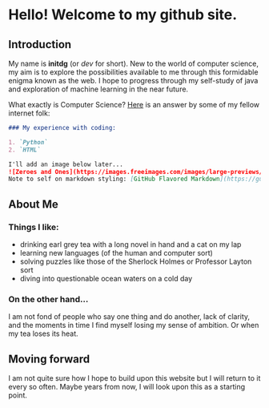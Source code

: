 # Hello! Welcome to my github site.

## Introduction

My name is **initdg** (or _dev_ for short). New to the world of computer science, my aim is to explore the possibilities available to me through this formidable enigma known as the web.
I hope to progress through my self-study of java and exploration of machine learning in the near future.

What exactly is Computer Science? [Here](https://en.wikipedia.org/wiki/Computer_science) is an answer by some of my fellow internet folk:

```markdown
### My experience with coding:

1. `Python`
2. `HTML`

I'll add an image below later...
![Zeroes and Ones](https://images.freeimages.com/images/large-previews/8cd/binary-code-1-1241810.jpg)
Note to self on markdown styling: [GitHub Flavored Markdown](https://guides.github.com/features/mastering-markdown/).
```

## About Me

### Things I like:

- drinking earl grey tea with a long novel in hand and a cat on my lap
- learning new languages (of the human and computer sort)
- solving puzzles like those of the Sherlock Holmes or Professor Layton sort
- diving into questionable ocean waters on a cold day

### On the other hand...

I am not fond of people who say one thing and do another, lack of clarity, and the moments in time I find myself losing my sense of ambition. Or when my tea loses its heat.

## Moving forward
I am not quite sure how I hope to build upon this website but I will return to it every so often. Maybe years from now, I will look upon this as a starting point.

